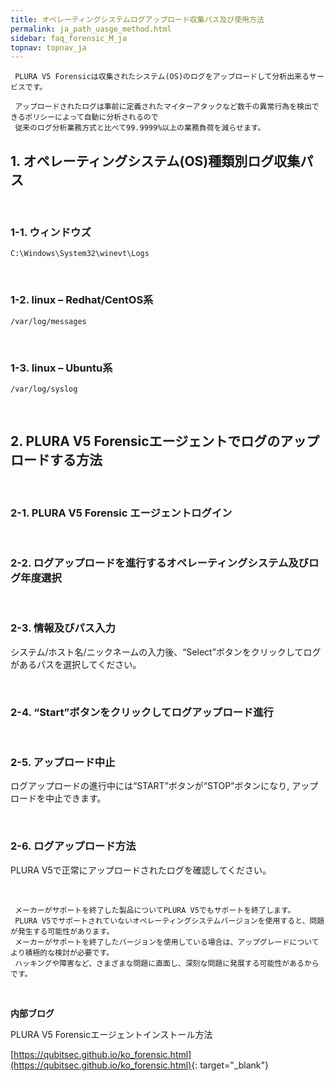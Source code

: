 ```yaml
---
title: オペレーティングシステムログアップロード収集パス及び使用方法
permalink: ja_path_uasge_method.html
sidebar: faq_forensic_M_ja
topnav: topnav_ja
---
```


     PLURA V5 Forensicは収集されたシステム(OS)のログをアップロードして分析出来るサービスです。

     アップロードされたログは事前に定義されたマイターアタックなど数千の異常行為を検出できるポリシーによって自動に分析されるので
     従来のログ分析業務方式と比べて99.9999%以上の業務負荷を減らせます。


## 1. オペレーティングシステム(OS)種類別ログ収集パス

<br />

### 1-1. ウィンドウズ

`C:\Windows\System32\winevt\Logs`

<!-- [![image](/docs/images/Additianal/path/1.png){: width="800" }](/docs/images/Additianal/path/1.png){: target="_blank"}-->

<br />

### 1-2. linux – Redhat/CentOS系

`/var/log/messages`

<br />

### 1-3. linux – Ubuntu系

`/var/log/syslog`

<br />

## 2. PLURA V5 Forensicエージェントでログのアップロードする方法

<br />

### 2-1. PLURA V5 Forensic エージェントログイン

<!-- [![image](/docs/images/Additianal/path/2.png){: width="800" }](/docs/images/Additianal/path/2.png){: target="_blank"}-->

<br />

### 2-2. ログアップロードを進行するオペレーティングシステム及びログ年度選択

<!-- [![image](/docs/images/Additianal/path/3.png){: width="800" }](/docs/images/Additianal/path/3.png){: target="_blank"}-->

<br />

### 2-3. 情報及びパス入力

システム/ホスト名/ニックネームの入力後、“Select”ボタンをクリックしてログがあるパスを選択してください。

<!-- [![image](/docs/images/Additianal/path/4.png){: width="800" }](/docs/images/Additianal/path/4.png){: target="_blank"}-->

<br />

### 2-4. “Start”ボタンをクリックしてログアップロード進行

<!-- [![image](/docs/images/Additianal/path/5.png){: width="800" }](/docs/images/Additianal/path/5.png){: target="_blank"}-->

<br />

### 2-5. アップロード中止

ログアップロードの進行中には“START”ボタンが“STOP”ボタンになり, アップロードを中止できます。

<!-- [![image](/docs/images/Additianal/path/6.png){: width="800" }](/docs/images/Additianal/path/6.png){: target="_blank"}-->

<br />

### 2-6. ログアップロード方法

PLURA V5で正常にアップロードされたログを確認してください。

<!-- [![image](/docs/images/Additianal/path/7.png){: width="800" }](/docs/images/Additianal/path/7.png){: target="_blank"}-->
 
<br />

     メーカーがサポートを終了した製品についてPLURA V5でもサポートを終了します。
     PLURA V5でサポートされていないオペレーティングシステムバージョンを使用すると、問題が発生する可能性があります。
     メーカーがサポートを終了したバージョンを使用している場合は、アップグレードについてより積極的な検討が必要です。
     ハッキングや障害など、さまざまな問題に直面し、深刻な問題に発展する可能性があるからです。

<br />

**内部ブログ**

PLURA V5 Forensicエージェントインストール方法

[https://qubitsec.github.io/ko_forensic.html](https://qubitsec.github.io/ko_forensic.html){: target="_blank"}
